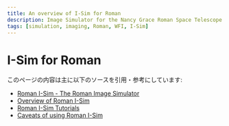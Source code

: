 ```yaml
---
title: An overview of I-Sim for Roman
description: Image Simulator for the Nancy Grace Roman Space Telescope
tags: [simulation, imaging, Roman, WFI, I-Sim]
---
```


# I-Sim for Roman

このページの内容は主に以下のソースを引用・参考にしています:

- [Roman I-Sim - The Roman Image Simulator](https://roman-docs.stsci.edu/simulation-tools-handbook-home/roman-i-sim-the-roman-image-simulator)
- [Overview of Roman I-Sim](https://roman-docs.stsci.edu/simulation-tools-handbook-home/roman-i-sim-the-roman-image-simulator/overview-of-roman-i-sim)
- [Roman I-Sim Tutorials](https://roman-docs.stsci.edu/simulation-tools-handbook-home/roman-i-sim-the-roman-image-simulator/roman-i-sim-tutorials)
- [Caveats of using Roman I-Sim](https://roman-docs.stsci.edu/simulation-tools-handbook-home/roman-i-sim-the-roman-image-simulator/caveats-of-using-roman-i-sim)
